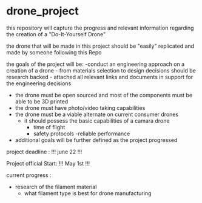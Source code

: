 # drone_project

this repository will capture the progress and relevant information regarding the creation of a "Do-It-Yourself Drone"

the drone that will be made in this project should be "easily" replicated and made by someone following this Repo


the goals of the project will be: 
-conduct an engineering approach on a creation of a drone 
     - from materials selection to design decisions should be research backed
     - attached all relevant links and documents in support for the engineering decisions
- the drone must be open sourced and most of the components must be able to be 3D printed 
- the drone must have photo/video taking capabilities
- the drone must be a viable alternate on current consumer drones
     - it should possess the basic capabilities of a camara drone
        - time of flight 
        - safety protocols 
        -reliable performance
- additional goals will be further defined as the project progressed 


project deadline : 
!!! june 22 !!!

Project official Start:
!!! May 1st !!!

current progress :
- research of the filament material 
  - what filament type is best for drone manufacturing 
  
  
